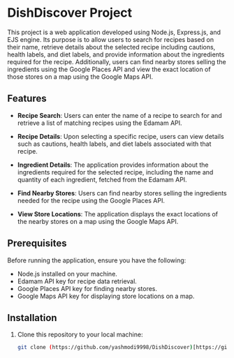 # DishDiscover Project

This project is a web application developed using Node.js, Express.js, and EJS engine. Its purpose is to allow users to search for recipes based on their name, retrieve details about the selected recipe including cautions, health labels, and diet labels, and provide information about the ingredients required for the recipe. Additionally, users can find nearby stores selling the ingredients using the Google Places API and view the exact location of those stores on a map using the Google Maps API.

## Features

- **Recipe Search**: Users can enter the name of a recipe to search for and retrieve a list of matching recipes using the Edamam API.

- **Recipe Details**: Upon selecting a specific recipe, users can view details such as cautions, health labels, and diet labels associated with that recipe.

- **Ingredient Details**: The application provides information about the ingredients required for the selected recipe, including the name and quantity of each ingredient, fetched from the Edamam API.

- **Find Nearby Stores**: Users can find nearby stores selling the ingredients needed for the recipe using the Google Places API.

- **View Store Locations**: The application displays the exact locations of the nearby stores on a map using the Google Maps API.

## Prerequisites

Before running the application, ensure you have the following:

- Node.js installed on your machine.
- Edamam API key for recipe data retrieval.
- Google Places API key for finding nearby stores.
- Google Maps API key for displaying store locations on a map.

## Installation

1. Clone this repository to your local machine:

   ```bash
   git clone (https://github.com/yashmodi9998/DishDiscover)[https://github.com/yashmodi9998/DishDiscover.git]
